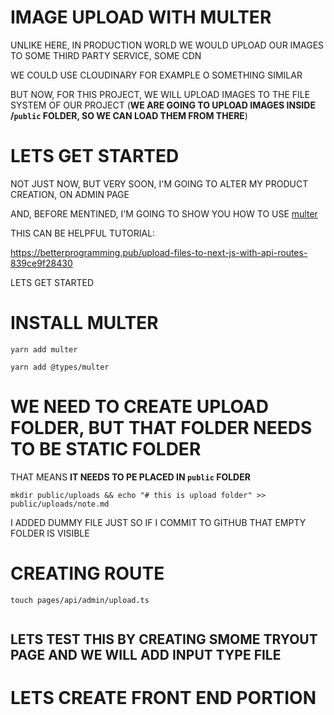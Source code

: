 # IMAGE UPLOAD WITH MULTER

UNLIKE HERE, IN PRODUCTION WORLD WE WOULD UPLOAD OUR IMAGES TO SOME THIRD PARTY SERVICE, SOME CDN

WE COULD USE CLOUDINARY FOR EXAMPLE O SOMETHING SIMILAR

BUT NOW, FOR THIS PROJECT, WE WILL UPLOAD IMAGES TO THE FILE SYSTEM OF OUR PROJECT (**WE ARE GOING TO UPLOAD IMAGES INSIDE /`public` FOLDER, SO WE CAN LOAD THEM FROM THERE**)

# LETS GET STARTED

NOT JUST NOW, BUT VERY SOON, I'M GOING TO ALTER MY PRODUCT CREATION, ON ADMIN PAGE 

AND, BEFORE MENTINED, I'M GOING TO SHOW YOU HOW TO USE [multer](https://www.npmjs.com/package/multer)

THIS CAN BE HELPFUL TUTORIAL:

<https://betterprogramming.pub/upload-files-to-next-js-with-api-routes-839ce9f28430>

LETS GET STARTED

# INSTALL MULTER

```
yarn add multer
```

```
yarn add @types/multer
```

# WE NEED TO CREATE UPLOAD FOLDER, BUT THAT FOLDER NEEDS TO BE STATIC FOLDER

THAT MEANS **IT NEEDS TO PE PLACED IN `public` FOLDER**

```
mkdir public/uploads && echo "# this is upload folder" >> public/uploads/note.md
```

I ADDED DUMMY FILE JUST SO IF I COMMIT TO GITHUB THAT EMPTY FOLDER IS VISIBLE

# CREATING ROUTE

```
touch pages/api/admin/upload.ts
```

```ts

```

##  LETS TEST THIS BY CREATING SMOME TRYOUT PAGE AND WE WILL ADD INPUT TYPE FILE


# LETS CREATE FRONT END PORTION



